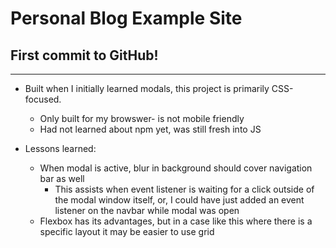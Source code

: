 # Personal Blog Example Site

## First commit to GitHub!

---

* Built when I initially learned modals, this project is primarily CSS-focused.
  * Only built for my browswer- is not mobile friendly
  * Had not learned about npm yet, was still fresh into JS
  
* Lessons learned:
  * When modal is active, blur in background should cover navigation bar as well
    * This assists when event listener is waiting for a click outside of the modal window itself, or, I could have just added an event listener on the navbar while modal was open
  * Flexbox has its advantages, but in a case like this where there is a specific layout it may be easier to use grid
